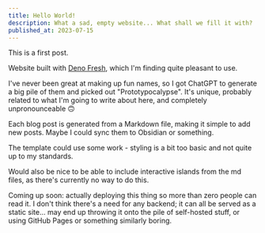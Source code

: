 ```yaml
---
title: Hello World!
description: What a sad, empty website... What shall we fill it with?
published_at: 2023-07-15
---
```


This is a first post.

Website built with [Deno Fresh](https://fresh.deno.dev), which I'm finding quite
pleasant to use.

I've never been great at making up fun names, so I got ChatGPT to generate a big
pile of them and picked out "Prototypocalypse". It's unique, probably related to
what I'm going to write about here, and completely unpronounceable 🙃

Each blog post is generated from a Markdown file, making it simple to add new
posts. Maybe I could sync them to Obsidian or something.

The template could use some work - styling is a bit too basic and not quite up
to my standards.

Would also be nice to be able to include interactive islands from the md files,
as there's currently no way to do this.

Coming up soon: actually deploying this thing so more than zero people can read
it. I don't think there's a need for any backend; it can all be served as a
static site... may end up throwing it onto the pile of self-hosted stuff, or
using GitHub Pages or something similarly boring.
